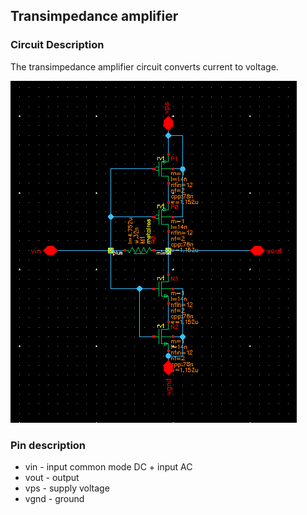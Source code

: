 ## Transimpedance amplifier

### Circuit Description

The transimpedance amplifier circuit converts current to voltage.

![Circuit diagram](transimpedance_amplifier_schematic.tiff)

### Pin description

* vin - input common mode DC + input AC
* vout  - output 
* vps - supply voltage
* vgnd - ground
